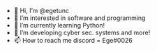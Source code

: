 - 👋 Hi, I’m @egetunc
- 👀 I’m interested in software and programming
- 🌱 I’m currently learning Python!
- 💞️ I’m developing cyber sec. systems and more!  
- 📫 How to reach me discord = Ege#0026

<!---
egetunc/egetunc is a ✨ special ✨ repository because its `README.md` (this file) appears on your GitHub profile.
You can click the Preview link to take a look at your changes.
--->
